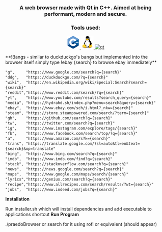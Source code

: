 <h3 align="center">A web browser made with Qt in C++. Aimed at being performant, modern and secure.</h3>

<h3 align="center">Tools used:</h3>
<p align="center"> <a href="https://www.w3schools.com/cpp/" target="_blank" rel="noreferrer"> <img src="https://raw.githubusercontent.com/devicons/devicon/master/icons/cplusplus/cplusplus-original.svg" alt="cplusplus" width="40" height="40"/> </a> <a href="https://www.linux.org/" target="_blank" rel="noreferrer"> <img src="https://raw.githubusercontent.com/devicons/devicon/master/icons/linux/linux-original.svg" alt="linux" width="40" height="40"/> </a> <a href="https://www.qt.io/" target="_blank" rel="noreferrer"> <img src="https://upload.wikimedia.org/wikipedia/commons/0/0b/Qt_logo_2016.svg" alt="qt" width="40" height="40"/> </a> </p>
**!Bangs - similar to duckduckgo's bangs but implemented into the browser itself simply type !ebay {search} to browse ebay immediately**

    "g",     "https://www.google.com/search?q={search}"
    "ddg",   "https://duckduckgo.com/?q={search}"
    "wiki",  "https://en.wikipedia.org/wiki/Special:Search?search={search}"
    "reddit","https://www.reddit.com/search/?q={search}"
    "yt",    "https://www.youtube.com/results?search_query={search}"
    "media", "https://hydrahd.sh/index.php?menu=search&query={search}"
    "ebay",  "https://www.ebay.com/sch/i.html?_nkw={search}"
    "steam", "https://store.steampowered.com/search/?term={search}"
    "gh",    "https://github.com/search?q={search}"
    "tw",    "https://twitter.com/search?q={search}"
    "ig",    "https://www.instagram.com/explore/tags/{search}"
    "fb",    "https://www.facebook.com/search/top/?q={search}"
    "a",     "https://www.amazon.com/s?k={search}"
    "trans", "https://translate.google.com/?sl=auto&tl=en&text={search}&op=translate"
    "bing",  "https://www.bing.com/search?q={search}"
    "imdb",  "https://www.imdb.com/find?q={search}"
    "stack", "https://stackoverflow.com/search?q={search}"
    "news",  "https://news.google.com/search?q={search}"
    "maps",  "https://www.google.com/maps/search/{search}"
    "lyrics","https://genius.com/search?q={search}"
    "recipe","https://www.allrecipes.com/search/results/?wt={search}"
    "jobs",  "https://www.indeed.com/jobs?q={search}"

**Installation**

Run installer.sh which will install dependencies and add executable to applications shortcut
**Run Program**

./praedoBrowser or search for it using rofi or equivalent (should appear)


